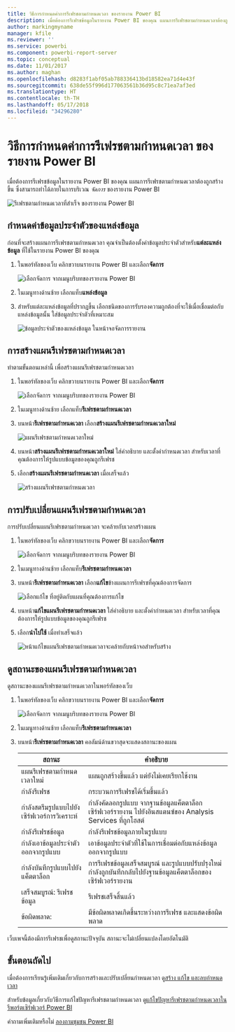 ```yaml
---
title: วิธีการกำหนดค่าการรีเฟรชตามกำหนดเวลา ของรายงาน Power BI
description: เมื่อต้องการรีเฟรชข้อมูลในรายงาน Power BI ของคุณ แผนการรีเฟรชตามกำหนดเวลาต้องถูกสร้างขึ้น
author: markingmyname
manager: kfile
ms.reviewer: ''
ms.service: powerbi
ms.component: powerbi-report-server
ms.topic: conceptual
ms.date: 11/01/2017
ms.author: maghan
ms.openlocfilehash: d8283f1abf05ab788336413bd18582ea71d4e43f
ms.sourcegitcommit: 638de55f996d177063561b36d95c8c71ea7af3ed
ms.translationtype: HT
ms.contentlocale: th-TH
ms.lasthandoff: 05/17/2018
ms.locfileid: "34296280"
---
```

# <a name="how-to-configure-power-bi-report-scheduled-refresh"></a>วิธีการกำหนดค่าการรีเฟรชตามกำหนดเวลา ของรายงาน Power BI
เมื่อต้องการรีเฟรชข้อมูลในรายงาน Power BI ของคุณ แผนการรีเฟรชตามกำหนดเวลาต้องถูกสร้างขึ้น ซึ่งสามารถทำได้ภายในการบริเวณ *จัดการ* ของรายงาน Power BI

![รีเฟรชตามกำหนดเวลาที่สำเร็จ ของรายงาน Power BI](media/configure-scheduled-refresh/scheduled-refresh-success.png)

## <a name="configure-data-source-credentials"></a>กำหนดค่าข้อมูลประจำตัวของแหล่งข้อมูล
ก่อนที่จะสร้างแผนการรีเฟรชตามกำหนดเวลา คุณจำเป็นต้องตั้งค่าข้อมูลประจำตัวสำหรับ**แต่ละแหล่งข้อมูล** ที่ใช้ในรายงาน Power BI ของคุณ

1. ในพอร์ทัลของเว็บ คลิกขวาบนรายงาน Power BI และเลือก**จัดการ**
   
    ![เลือกจัดการ จากเมนูบริบทของรายงาน Power BI](media/configure-scheduled-refresh/manage-power-bi-report.png)
2. ในเมนูทางด้านซ้าย เลือกแท็บ**แหล่งข้อมูล**
3. สำหรับแต่ละแหล่งข้อมูลที่ปรากฏขึ้น เลือกชนิดของการรับรองความถูกต้องที่จะใช้เมื่อเชื่อมต่อกับแหล่งข้อมูลนั้น ใส่ข้อมูลประจำตัวที่เหมาะสม
   
    ![ข้อมูลประจำตัวของแหล่งข้อมูล ในหน้าจอจัดการรายงาน](media/configure-scheduled-refresh/data-source-credentials.png)

## <a name="creating-a-schedule-refresh-plan"></a>การสร้างแผนรีเฟรชตามกำหนดเวลา
ทำตามขั้นตอนเหล่านี้ เพื่อสร้างแผนรีเฟรชตามกำหนดเวลา

1. ในพอร์ทัลของเว็บ คลิกขวาบนรายงาน Power BI และเลือก**จัดการ**
   
    ![เลือกจัดการ จากเมนูบริบทของรายงาน Power BI](media/configure-scheduled-refresh/manage-power-bi-report.png)
2. ในเมนูทางด้านซ้าย เลือกแท็บ**รีเฟรชตามกำหนดเวลา**
3. บนหน้า**รีเฟรชตามกำหนดเวลา** เลือก**สร้างแผนรีเฟรชตามกำหนดเวลาใหม่**
   
    ![แผนรีเฟรชตามกำหนดเวลาใหม่](media/configure-scheduled-refresh/new-scheduled-refresh-plan.png)
4. บนหน้า**สร้างแผนรีเฟรชตามกำหนดเวลาใหม่** ใส่คำอธิบาย และตั้งค่ากำหนดเวลา สำหรับเวลาที่คุณต้องการให้รูปแบบข้อมูลของคุณถูกรีเฟรช
5. เลือก**สร้างแผนรีเฟรชตามกำหนดเวลา** เมื่อเสร็จแล้ว
   
    ![สร้างแผนรีเฟรชตามกำหนดเวลา](media/configure-scheduled-refresh/create-scheduled-refresh-plan.png)

## <a name="modifying-a-schedule-refresh-plan"></a>การปรับเปลี่ยนแผนรีเฟรชตามกำหนดเวลา
การปรับเปลี่ยนแผนรีเฟรชตามกำหนดเวลา จะคล้ายกับเวลาสร้างแผน

1. ในพอร์ทัลของเว็บ คลิกขวาบนรายงาน Power BI และเลือก**จัดการ**
   
    ![เลือกจัดการ จากเมนูบริบทของรายงาน Power BI](media/configure-scheduled-refresh/manage-power-bi-report.png)
2. ในเมนูทางด้านซ้าย เลือกแท็บ**รีเฟรชตามกำหนดเวลา**
3. บนหน้า**รีเฟรชตามกำหนดเวลา** เลือก**แก้ไข**ข้างแผนการรีเฟรชที่คุณต้องการจัดการ
   
    ![เลือกแก้ไข ที่อยู่ติดกับแผนที่คุณต้องการแก้ไข](media/configure-scheduled-refresh/edit-scheduled-refresh-plan.png)
4. บนหน้า**แก้ไขแผนรีเฟรชตามกำหนดเวลา** ใส่คำอธิบาย และตั้งค่ากำหนดเวลา สำหรับเวลาที่คุณต้องการให้รูปแบบข้อมูลของคุณถูกรีเฟรช
5. เลือก**นำไปใช้** เมื่อทำเสร็จแล้ว
   
    ![หน้าแก้ไขแผนรีเฟรชตามกำหนดเวลาจะคล้ายกับหน้าจอสำหรับสร้าง](media/configure-scheduled-refresh/edit-scheduled-refresh-plan-page.png)

## <a name="viewing-the-status-of-schedule-refresh-plan"></a>ดูสถานะของแผนรีเฟรชตามกำหนดเวลา
ดูสถานะของแผนรีเฟรชตามกำหนดเวลาในพอร์ทัลของเว็บ

1. ในพอร์ทัลของเว็บ คลิกขวาบนรายงาน Power BI และเลือก**จัดการ**
   
    ![เลือกจัดการ จากเมนูบริบทของรายงาน Power BI](media/configure-scheduled-refresh/manage-power-bi-report.png)
2. ในเมนูทางด้านซ้าย เลือกแท็บ**รีเฟรชตามกำหนดเวลา**
3. บนหน้า**รีเฟรชตามกำหนดเวลา** คอลัมน์ด้านขวาสุดจะแสดงสถานะของแผน
   
   | **สถานะ** | **คำอธิบาย** |
   | --- | --- |
   | แผนรีเฟรชตามกำหนดเวลาใหม่ |แผนถูกสร้างขึ้นแล้ว แต่ยังไม่เคยเรียกใช้งาน |
   | กำลังรีเฟรช |กระบวนการรีเฟรชได้เริ่มขึ้นแล้ว |
   | กำลังสตรีมรูปแบบไปยังเซิร์ฟเวอร์การวิเคราะห์ |กำลังคัดลอกรูปแบบ จากฐานข้อมูลแค็ตตาล็อกเซิร์ฟเวอร์รายงาน ไปยังอินสแตนซ์ของ Analysis Services ที่ถูกโฮสต์ |
   | กำลังรีเฟรชข้อมูล |กำลังรีเฟรชข้อมูลภายในรูปแบบ |
   | กำลังเอาข้อมูลประจำตัวออกจากรูปแบบ |เอาข้อมูลประจำตัวที่ใช้ในการเชื่อมต่อกับแหล่งข้อมูลออกจากรูปแบบ |
   | กำลังบันทึกรูปแบบไปยังแค็ตตาล็อก |การรีเฟรชข้อมูลเสร็จสมบูรณ์ และรูปแบบปรับปรุงใหม่กำลังถูกบันทึกกลับไปยังฐานข้อมูลแค็ตตาล็อกของเซิร์ฟเวอร์รายงาน |
   | เสร็จสมบูรณ์: รีเฟรชข้อมูล |รีเฟรชเสร็จสิ้นแล้ว |
   | ข้อผิดพลาด: |มีข้อผิดพลาดเกิดขึ้นระหว่างการรีเฟรช และแสดงข้อผิดพลาด |

เว็บเพจนี้ต้องมีการรีเฟรชเพื่อดูสถานะปัจจุบัน สถานะจะไม่เปลี่ยนแปลงโดยอัตโนมัติ

## <a name="next-steps"></a>ขั้นตอนถัดไป
เมื่อต้องการเรียนรู้เพิ่มเติมเกี่ยวกับการสร้างและปรับเปลี่ยนกำหนดเวลา ดู[สร้าง แก้ไข และลบกำหนดเวลา](https://docs.microsoft.com/sql/reporting-services/subscriptions/create-modify-and-delete-schedules)

สำหรับข้อมูลเกี่ยวกับวิธีการแก้ไขปัญหารีเฟรชตามกำหนดเวลา ดู[แก้ไขปัญหารีเฟรชตามกำหนดเวลาในรีพอร์ตเซิร์ฟเวอร์ Power BI](scheduled-refresh-troubleshoot.md)

คำถามเพิ่มเติมหรือไม่ [ลองถามชุมชน Power BI](https://community.powerbi.com/)

